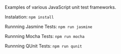 Examples of various JavaScript unit test frameworks.

Instalation:
``npm install``

Runnning Jasmine Tests:
``npm run jasmine``

Runnning Mocha Tests:
``npm run mocha``

Runnning QUnit Tests:
``npm run qunit``
